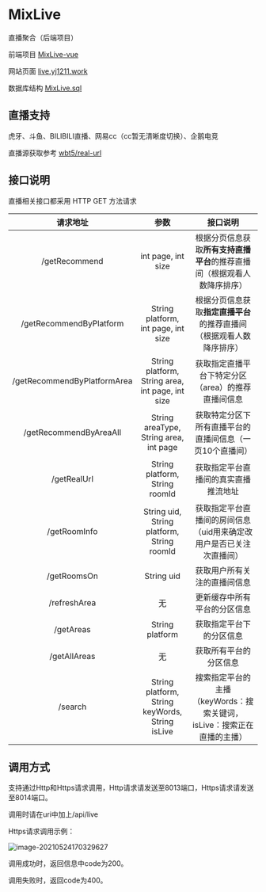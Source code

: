 # MixLive

直播聚合（后端项目）

前端项目    [MixLive-vue](https://github.com/guyijie1211/MixLive-vue)

网站页面    [live.yj1211.work](live.yj1211.work)

数据库结构	[MixLive.sql](https://github.com/guyijie1211/MixLive/blob/master/MixLive.sql)

## 直播支持

虎牙、斗鱼、BILIBILI直播、网易cc（cc暂无清晰度切换）、企鹅电竞

直播源获取参考	[wbt5/real-url](https://github.com/wbt5/real-url)

## 接口说明

直播相关接口都采用 HTTP GET 方法请求

|          请求地址           |                       参数                       |                           接口说明                           |
| :-------------------------: | :----------------------------------------------: | :----------------------------------------------------------: |
|        /getRecommend        |                int page, int size                | 根据分页信息获取**所有支持直播平台**的推荐直播间（根据观看人数降序排序） |
|   /getRecommendByPlatform   |       String platform, int page, int size        | 根据分页信息获取**指定直播平台**的推荐直播间（根据观看人数降序排序） |
| /getRecommendByPlatformArea | String platform, String area, int page, int size |      获取指定直播平台下特定分区（area）的推荐直播间信息      |
|   /getRecommendByAreaAll    |      String areaType, String area, int page      |   获取特定分区下所有直播平台的直播间信息（一页10个直播间）   |
|         /getRealUrl         |          String platform, String roomId          | 获取指定平台直播间的真实直播推流地址 |
|        /getRoomInfo         |    String uid, String platform, String roomId    | 获取指定平台直播间的房间信息（uid用来确定改用户是否已关注次直播间） |
|         /getRoomsOn         |                    String uid                    |                 获取用户所有关注的直播间信息                 |
|        /refreshArea         |                        无                        |                 更新缓存中所有平台的分区信息                 |
|          /getAreas          |                 String platform                  |                   获取指定平台下的分区信息                   |
|        /getAllAreas         |                        无                        |                    获取所有平台的分区信息                    |
|           /search           | String platform, String keyWords, String isLive  | 搜索指定平台的主播（keyWords：搜索关键词，isLive：搜索正在直播的主播） |

## 调用方式

支持通过Http和Https请求调用，Http请求请发送至8013端口，Https请求请发送至8014端口。

调用时请在uri中加上/api/live

Https请求调用示例：

![image-20210524170329627](https://typora-pic-yj.oss-cn-shanghai.aliyuncs.com/img/image-20210524170329627.png)

调用成功时，返回信息中code为200。

调用失败时，返回code为400。
